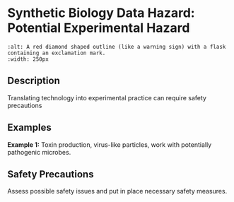 # Synthetic Biology Data Hazard: Potential Experimental Hazard

```{image} ../images/hazards/experimental-hazard.png
:alt: A red diamond shaped outline (like a warning sign) with a flask containing an exclamation mark.
:width: 250px
```

## Description

Translating technology into experimental practice can require safety precautions

## Examples

__Example 1:__ Toxin production, virus-like particles, work with potentially pathogenic microbes.

## Safety Precautions

Assess possible safety issues and put in place necessary safety measures.
